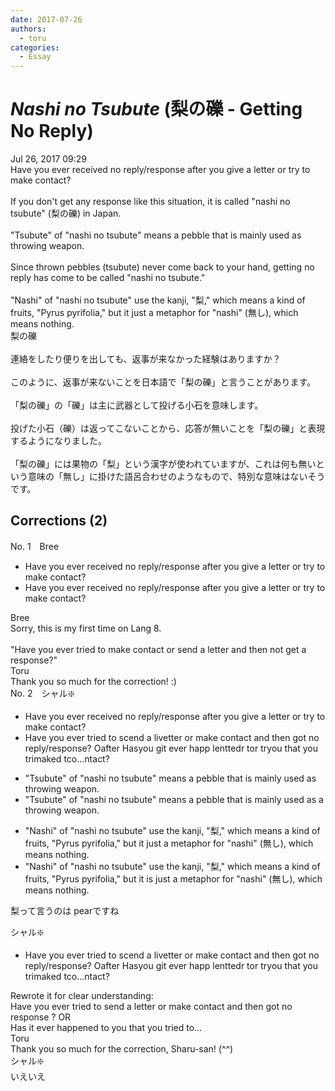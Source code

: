 ```yaml
---
date: 2017-07-26
authors:
  - toru
categories:
  - Essay
---
```


<h1 id="subject_show"><strong><em>Nashi no Tsubute</strong></em> (梨の礫 - Getting No Reply)</h1>
<div class="date">Jul 26, 2017 09:29</div>
<div id="post"><div id="body_show_ori">
Have you ever received no reply/response after you give a letter or try to make contact?<br/><br/>If you don't get any response like this situation, it is called "nashi no tsubute" (梨の礫) in Japan.<br/><br/>"Tsubute" of "nashi no tsubute" means a pebble that is mainly used as throwing weapon.<br/><br/>Since thrown pebbles (tsubute) never come back to your hand, getting no reply has come to be called "nashi no tsubute."<br/><br/>"Nashi" of "nashi no tsubute" use the kanji, "梨," which means a kind of fruits, "Pyrus pyrifolia," but it just a metaphor for "nashi" (無し), which means nothing.
</div></div>

<!-- more -->

<div id="post_ja"><div id="body_show_mo">
梨の礫<br/><br/>連絡をしたり便りを出しても、返事が来なかった経験はありますか？<br/><br/>このように、返事が来ないことを日本語で「梨の礫」と言うことがあります。<br/><br/>「梨の礫」の「礫」は主に武器として投げる小石を意味します。<br/><br/>投げた小石（礫）は返ってこないことから、応答が無いことを「梨の礫」と表現するようになりました。<br/><br/>「梨の礫」には果物の「梨」という漢字が使われていますが、これは何も無いという意味の「無し」に掛けた語呂合わせのようなもので、特別な意味はないそうです。
</div></div>

## Corrections (2)
<div id="block"><div class="first_name"> No. 1　<span class="just_name">Bree</span></div><div id="block2">
<ul class="correction_field">
<li class="incorrect">Have you ever received no reply/response after you give a letter or try to make contact?</li>
<li class="corrected correct">
Have you ever received no reply/response after you give a letter or try to make contact?
</li>
</ul>
</div><div class="name"><span class="just_name">Bree</span><br>
Sorry, this is my first time on Lang 8.<br/><br/>"Have you ever tried to make contact or send a letter and then not get a response?"
</div>
<div class="name"><span class="just_name">Toru</span><br>
Thank you so much for the correction! :)
</div>
</div>
<div id="block"><div class="first_name"> No. 2　<span class="just_name">シャル❇️</span></div><div id="block2">
<ul class="correction_field">
<li class="incorrect">Have you ever received no reply/response after you give a letter or try to make contact?</li>
<li class="corrected correct">
Have you ever <span class="f_red">t</span>r<span class="f_red">i</span>e<span class="f_red">d to s</span><span class="f_gray"><span class="sline">c</span></span>e<span class="f_red">nd a l</span><span class="f_gray"><span class="sline">iv</span></span>e<span class="f_red">tter or make contact an</span>d <span class="f_red">the</span>n<span class="f_red"> g</span>o<span class="f_red">t</span> <span class="f_red">no </span>re<span class="f_gray"><span class="sline">ply/re</span></span>sponse<span class="f_red">?</span> <span class="f_red">O</span><span class="f_gray"><span class="sline">afte</span></span>r <span class="f_red">Has</span><span class="f_gray"><span class="sline">you</span></span> <span class="f_gray"><span class="sline">g</span></span>i<span class="f_red">t e</span>ve<span class="f_red">r</span> <span class="f_red">h</span>a<span class="f_red">pp</span><span class="f_gray"><span class="sline"> l</span></span>e<span class="f_red">n</span><span class="f_gray"><span class="sline">tt</span></span>e<span class="f_red">d</span><span class="f_gray"><span class="sline">r</span></span> <span class="f_red">t</span>o<span class="f_gray"><span class="sline">r</span></span> <span class="f_gray"><span class="sline">tr</span></span>y<span class="f_red">ou</span> t<span class="f_red">hat y</span>o<span class="f_red">u</span> <span class="f_red">tri</span><span class="f_gray"><span class="sline">mak</span></span>e<span class="f_red">d</span> <span class="f_red">t</span><span class="f_gray"><span class="sline">c</span></span>o<span class="f_red">...</span><span class="f_gray"><span class="sline">ntact?</span></span>
</li>
</ul>
<ul class="correction_field">
<li class="incorrect">"Tsubute" of "nashi no tsubute" means a pebble that is mainly used as throwing weapon.</li>
<li class="corrected correct">
"Tsubute" of "nashi no tsubute" means a pebble that is mainly used as <span class="f_red">a </span>throwing weapon.
</li>
</ul>
<ul class="correction_field">
<li class="incorrect">"Nashi" of "nashi no tsubute" use the kanji, "梨," which means a kind of fruits, "Pyrus pyrifolia," but it just a metaphor for "nashi" (無し), which means nothing.</li>
<li class="corrected correct">
"Nashi" of "nashi no tsubute" use the kanji, "梨," which means a kind of fruit<span class="f_gray"><span class="sline">s</span></span>, "Pyrus pyrifolia," but it <span class="f_red">is </span>just a metaphor for "nashi" (無し), which means nothing.
</li>
</ul>
<p class="comment_small">
 梨って言うのは pearですね
</p>

</div><div class="name"><span class="just_name">シャル❇️</span><br><div class="quote_field"><ul class="correction_field">
<li class="corrected correct">
Have you ever <span class="f_red">t</span>r<span class="f_red">i</span>e<span class="f_red">d to s</span><span class="f_gray"><span class="sline">c</span></span>e<span class="f_red">nd a l</span><span class="f_gray"><span class="sline">iv</span></span>e<span class="f_red">tter or make contact an</span>d <span class="f_red">the</span>n<span class="f_red"> g</span>o<span class="f_red">t</span> <span class="f_red">no </span>re<span class="f_gray"><span class="sline">ply/re</span></span>sponse<span class="f_red">?</span> <span class="f_red">O</span><span class="f_gray"><span class="sline">afte</span></span>r <span class="f_red">Has</span><span class="f_gray"><span class="sline">you</span></span> <span class="f_gray"><span class="sline">g</span></span>i<span class="f_red">t e</span>ve<span class="f_red">r</span> <span class="f_red">h</span>a<span class="f_red">pp</span><span class="f_gray"><span class="sline"> l</span></span>e<span class="f_red">n</span><span class="f_gray"><span class="sline">tt</span></span>e<span class="f_red">d</span><span class="f_gray"><span class="sline">r</span></span> <span class="f_red">t</span>o<span class="f_gray"><span class="sline">r</span></span> <span class="f_gray"><span class="sline">tr</span></span>y<span class="f_red">ou</span> t<span class="f_red">hat y</span>o<span class="f_red">u</span> <span class="f_red">tri</span><span class="f_gray"><span class="sline">mak</span></span>e<span class="f_red">d</span> <span class="f_red">t</span><span class="f_gray"><span class="sline">c</span></span>o<span class="f_red">...</span><span class="f_gray"><span class="sline">ntact?</span></span>
</li>
</ul></div>
Rewrote it for clear understanding:<br/>Have you ever tried to send a letter or make contact and then got no response ? OR<br/>Has it ever happened to you that you tried to...
</div>
<div class="name"><span class="just_name">Toru</span><br>
Thank you so much for the correction, Sharu-san! (^^)
</div>
<div class="name"><span class="just_name">シャル❇️</span><br>
いえいえ
</div>
</div>
